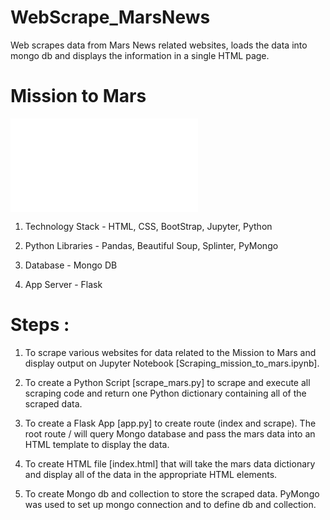 # WebScrape_MarsNews
Web scrapes data from Mars News related websites, loads the data into mongo db and displays the information in a single HTML page.

# Mission to Mars

<!-- ![Mars Latest News](MarsNews.PNG)

![Mars Hemispheres](MarsHemispheres.PNG) -->

![Mars Latest News](MissiontoMars1121.HTML)

1. Technology Stack - HTML, CSS, BootStrap, Jupyter, Python 

2. Python Libraries - Pandas, Beautiful Soup, Splinter, PyMongo

3. Database - Mongo DB

4. App Server - Flask

# Steps :

1. To scrape various websites for data related to the Mission to Mars and display output on Jupyter Notebook [Scraping_mission_to_mars.ipynb].

2. To create a Python Script [scrape_mars.py] to scrape and execute all scraping code and return one Python dictionary containing all of the scraped data.

3. To create a Flask App [app.py] to create route (index and scrape). The root route / will query Mongo database and pass the mars data into an HTML template to display the data.

4. To create HTML file [index.html] that will take the mars data dictionary and display all of the data in the appropriate HTML elements.

5. To create Mongo db and collection to store the scraped data. PyMongo was used to set up mongo connection and to define db and collection.